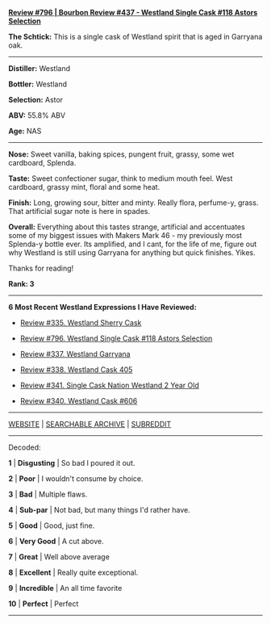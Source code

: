 
[**Review #796 | Bourbon Review #437 - Westland Single Cask #118 Astors Selection**]( https://t8ke.review/review-796-westland-single-cask-118-astor-selection/)

**The Schtick:** This is a single cask of Westland spirit that is aged in Garryana oak.

-----

**Distiller:** Westland

**Bottler:** Westland

**Selection:** Astor

**ABV:** 55.8% ABV

**Age:** NAS 

-----

**Nose:**  Sweet vanilla, baking spices, pungent fruit, grassy, some wet cardboard, Splenda. 

**Taste:** Sweet confectioner sugar, think to medium mouth feel. West cardboard, grassy mint, floral and some heat. 

**Finish:** Long, growing sour, bitter and minty. Really flora, perfume-y, grass. That artificial sugar note is here in spades. 

**Overall:** Everything about this tastes strange, artificial and accentuates some of my biggest issues with Makers Mark 46 - my previously most Splenda-y bottle ever. Its amplified, and I cant, for the life of me, figure out why Westland is still using Garryana for anything but quick finishes. Yikes. 

Thanks for reading!

**Rank: 3**

----- 

**6 Most Recent Westland Expressions I Have Reviewed:** 

- [Review #335. Westland Sherry Cask]( https://t8ke.review/review-335-westland-sherry-cask/) 

- [Review #796. Westland Single Cask #118 Astors Selection]( https://t8ke.review/review-796-westland-single-cask-118-astor-selection/) 

- [Review #337. Westland Garryana]( https://t8ke.review/review-337-westland-garryana/) 

- [Review #338. Westland Cask 405]( https://t8ke.review/review-338-westland-cask-405/) 

- [Review #341. Single Cask Nation Westland 2 Year Old]( https://t8ke.review/review-341-westland-single-cask-nation/) 

- [Review #340. Westland Cask #606]( https://t8ke.review/review-340-westland-cask-606/) 

-----

[WEBSITE](https://t8ke.review) | [SEARCHABLE ARCHIVE](https://t8ke.review/review-archive/) | [SUBREDDIT](https://reddit.com/r/t8kereviews)

-----

Decoded:

**1** | **Disgusting** | So bad I poured it out.

**2** | **Poor** | I wouldn't consume by choice.

**3** | **Bad** | Multiple flaws.

**4** | **Sub-par** | Not bad, but many things I'd rather have.

**5** | **Good** | Good, just fine.

**6** | **Very Good** | A cut above.

**7** | **Great** | Well above average

**8** | **Excellent** | Really quite exceptional.

**9** | **Incredible** | An all time favorite

**10** | **Perfect** | Perfect

----

